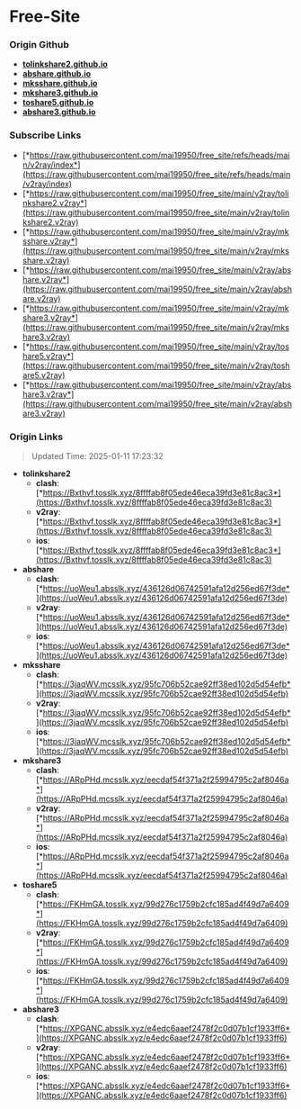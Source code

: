 # Free-Site

### Origin Github

- [**tolinkshare2.github.io**](https://github.com/tolinkshare2/tolinkshare2.github.io)
- [**abshare.github.io**](https://github.com/abshare/abshare.github.io)
- [**mksshare.github.io**](https://github.com/mksshare/mksshare.github.io)
- [**mkshare3.github.io**](https://github.com/mkshare3/mkshare3.github.io)
- [**toshare5.github.io**](https://github.com/toshare5/toshare5.github.io)
- [**abshare3.github.io**](https://github.com/abshare3/abshare3.github.io)

### Subscribe Links

- [*https://raw.githubusercontent.com/mai19950/free_site/refs/heads/main/v2ray/index*](https://raw.githubusercontent.com/mai19950/free_site/refs/heads/main/v2ray/index)
- [*https://raw.githubusercontent.com/mai19950/free_site/main/v2ray/tolinkshare2.v2ray*](https://raw.githubusercontent.com/mai19950/free_site/main/v2ray/tolinkshare2.v2ray)
- [*https://raw.githubusercontent.com/mai19950/free_site/main/v2ray/mksshare.v2ray*](https://raw.githubusercontent.com/mai19950/free_site/main/v2ray/mksshare.v2ray)
- [*https://raw.githubusercontent.com/mai19950/free_site/main/v2ray/abshare.v2ray*](https://raw.githubusercontent.com/mai19950/free_site/main/v2ray/abshare.v2ray)
- [*https://raw.githubusercontent.com/mai19950/free_site/main/v2ray/mkshare3.v2ray*](https://raw.githubusercontent.com/mai19950/free_site/main/v2ray/mkshare3.v2ray)
- [*https://raw.githubusercontent.com/mai19950/free_site/main/v2ray/toshare5.v2ray*](https://raw.githubusercontent.com/mai19950/free_site/main/v2ray/toshare5.v2ray)
- [*https://raw.githubusercontent.com/mai19950/free_site/main/v2ray/abshare3.v2ray*](https://raw.githubusercontent.com/mai19950/free_site/main/v2ray/abshare3.v2ray)

### Origin Links

> Updated Time: 2025-01-11 17:23:32

- **tolinkshare2**
  - **clash**: [*https://Bxthvf.tosslk.xyz/8ffffab8f05ede46eca39fd3e81c8ac3*](https://Bxthvf.tosslk.xyz/8ffffab8f05ede46eca39fd3e81c8ac3)
  - **v2ray**: [*https://Bxthvf.tosslk.xyz/8ffffab8f05ede46eca39fd3e81c8ac3*](https://Bxthvf.tosslk.xyz/8ffffab8f05ede46eca39fd3e81c8ac3)
  - **ios**: [*https://Bxthvf.tosslk.xyz/8ffffab8f05ede46eca39fd3e81c8ac3*](https://Bxthvf.tosslk.xyz/8ffffab8f05ede46eca39fd3e81c8ac3)
- **abshare**
  - **clash**: [*https://uoWeu1.absslk.xyz/436126d06742591afa12d256ed67f3de*](https://uoWeu1.absslk.xyz/436126d06742591afa12d256ed67f3de)
  - **v2ray**: [*https://uoWeu1.absslk.xyz/436126d06742591afa12d256ed67f3de*](https://uoWeu1.absslk.xyz/436126d06742591afa12d256ed67f3de)
  - **ios**: [*https://uoWeu1.absslk.xyz/436126d06742591afa12d256ed67f3de*](https://uoWeu1.absslk.xyz/436126d06742591afa12d256ed67f3de)
- **mksshare**
  - **clash**: [*https://3jaqWV.mcsslk.xyz/95fc706b52cae92ff38ed102d5d54efb*](https://3jaqWV.mcsslk.xyz/95fc706b52cae92ff38ed102d5d54efb)
  - **v2ray**: [*https://3jaqWV.mcsslk.xyz/95fc706b52cae92ff38ed102d5d54efb*](https://3jaqWV.mcsslk.xyz/95fc706b52cae92ff38ed102d5d54efb)
  - **ios**: [*https://3jaqWV.mcsslk.xyz/95fc706b52cae92ff38ed102d5d54efb*](https://3jaqWV.mcsslk.xyz/95fc706b52cae92ff38ed102d5d54efb)
- **mkshare3**
  - **clash**: [*https://ARpPHd.mcsslk.xyz/eecdaf54f371a2f25994795c2af8046a*](https://ARpPHd.mcsslk.xyz/eecdaf54f371a2f25994795c2af8046a)
  - **v2ray**: [*https://ARpPHd.mcsslk.xyz/eecdaf54f371a2f25994795c2af8046a*](https://ARpPHd.mcsslk.xyz/eecdaf54f371a2f25994795c2af8046a)
  - **ios**: [*https://ARpPHd.mcsslk.xyz/eecdaf54f371a2f25994795c2af8046a*](https://ARpPHd.mcsslk.xyz/eecdaf54f371a2f25994795c2af8046a)
- **toshare5**
  - **clash**: [*https://FKHmGA.tosslk.xyz/99d276c1759b2cfc185ad4f49d7a6409*](https://FKHmGA.tosslk.xyz/99d276c1759b2cfc185ad4f49d7a6409)
  - **v2ray**: [*https://FKHmGA.tosslk.xyz/99d276c1759b2cfc185ad4f49d7a6409*](https://FKHmGA.tosslk.xyz/99d276c1759b2cfc185ad4f49d7a6409)
  - **ios**: [*https://FKHmGA.tosslk.xyz/99d276c1759b2cfc185ad4f49d7a6409*](https://FKHmGA.tosslk.xyz/99d276c1759b2cfc185ad4f49d7a6409)
- **abshare3**
  - **clash**: [*https://XPGANC.absslk.xyz/e4edc6aaef2478f2c0d07b1cf1933ff6*](https://XPGANC.absslk.xyz/e4edc6aaef2478f2c0d07b1cf1933ff6)
  - **v2ray**: [*https://XPGANC.absslk.xyz/e4edc6aaef2478f2c0d07b1cf1933ff6*](https://XPGANC.absslk.xyz/e4edc6aaef2478f2c0d07b1cf1933ff6)
  - **ios**: [*https://XPGANC.absslk.xyz/e4edc6aaef2478f2c0d07b1cf1933ff6*](https://XPGANC.absslk.xyz/e4edc6aaef2478f2c0d07b1cf1933ff6)
